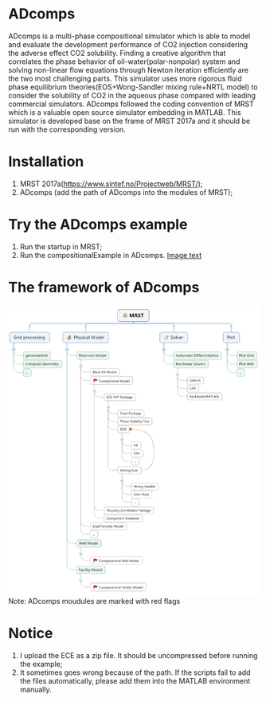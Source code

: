 # ADcomps
ADcomps is a multi-phase compositional simulator which is able to model and evaluate the development performance of CO2 injection considering the adverse effect CO2 solubility. Finding a creative algorithm that correlates the phase behavior of oil-water(polar-nonpolar) system and solving non-linear flow equations through Newton iteration efficiently are the two most challenging parts. This simulator uses more rigorous fluid phase equilibrium theories(EOS+Wong-Sandler mixing rule+NRTL model) to consider the solubility of CO2 in the aqueous phase compared with leading commercial simulators. ADcomps followed the coding convention of MRST which is a valuable open source simulator embedding in MATLAB. This simulator is developed base on the frame of MRST 2017a and it should be run with the corresponding version.
# Installation
1. MRST 2017a(https://www.sintef.no/Projectweb/MRST/);
2. ADcomps (add the path of ADcomps into the modules of MRST);
# Try the ADcomps example
1. Run the startup in MRST;
2. Run the compositionalExample in ADcomps.
[Image text](https://github.com/zhonglin94/ADcomps/blob/master/image%20folder/SPE_1%20example.png)
# The framework of ADcomps
![Image text](https://github.com/zhonglin94/ADcomps/blob/master/image%20folder/ADcomps%20framework.png)
Note: ADcomps moudules are marked with red flags
# Notice
1. I upload the ECE as a zip file. It should be uncompressed before running the example;
2. It sometimes goes wrong because of the path. If the scripts fail to add the files automatically, please add them into the MATLAB environment manually. 
